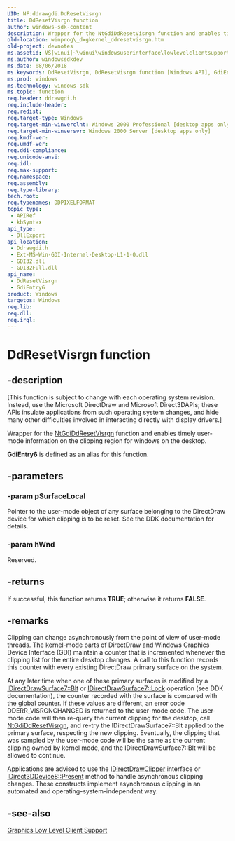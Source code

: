 ```yaml
---
UID: NF:ddrawgdi.DdResetVisrgn
title: DdResetVisrgn function
author: windows-sdk-content
description: Wrapper for the NtGdiDdResetVisrgn function and enables timely user-mode information on the clipping region for windows on the desktop.
old-location: winprog\_dxgkernel_ddresetvisrgn.htm
old-project: devnotes
ms.assetid: VS|winui|~\winui\windowsuserinterface\lowlevelclientsupport\graphics\ddresetvisrgn.htm
ms.author: windowssdkdev
ms.date: 08/06/2018
ms.keywords: DdResetVisrgn, DdResetVisrgn function [Windows API], GdiEntry6, _dxgkernel_ddresetvisrgn, ddrawgdi/DdResetVisrgn, ddrawgdi/GdiEntry6, winprog._dxgkernel_ddresetvisrgn, winui._dxgkernel_ddresetvisrgn
ms.prod: windows
ms.technology: windows-sdk
ms.topic: function
req.header: ddrawgdi.h
req.include-header: 
req.redist: 
req.target-type: Windows
req.target-min-winverclnt: Windows 2000 Professional [desktop apps only]
req.target-min-winversvr: Windows 2000 Server [desktop apps only]
req.kmdf-ver: 
req.umdf-ver: 
req.ddi-compliance: 
req.unicode-ansi: 
req.idl: 
req.max-support: 
req.namespace: 
req.assembly: 
req.type-library: 
tech.root: 
req.typenames: DDPIXELFORMAT
topic_type:
 - APIRef
 - kbSyntax
api_type:
 - DllExport
api_location:
 - Ddrawgdi.h
 - Ext-MS-Win-GDI-Internal-Desktop-L1-1-0.dll
 - GDI32.dll
 - GDI32Full.dll
api_name:
 - DdResetVisrgn
 - GdiEntry6
product: Windows
targetos: Windows
req.lib: 
req.dll: 
req.irql: 
---
```


# DdResetVisrgn function


## -description


<p class="CCE_Message">[This function is subject to change with each operating system revision. Instead, use the Microsoft DirectDraw and Microsoft Direct3DAPIs; these APIs insulate applications from such operating system changes, and hide many other difficulties involved in interacting directly with display drivers.]

Wrapper for the <a href="https://msdn.microsoft.com/286f1c06-c27b-42bd-aecc-3a6923e3df29">NtGdiDdResetVisrgn</a> function and enables timely user-mode information on the clipping region for windows on the desktop.

<b>GdiEntry6</b> is defined as an alias for this function.


## -parameters




### -param pSurfaceLocal

Pointer to the user-mode object of any surface belonging to the DirectDraw device for which clipping is to be reset. See the DDK documentation for details.


### -param hWnd

Reserved.


## -returns



If successful, this function returns <b>TRUE</b>; otherwise it returns <b>FALSE</b>.




## -remarks



Clipping can change asynchronously from the point of view of user-mode threads. 
The kernel-mode parts of DirectDraw and Windows Graphics Device Interface (GDI) maintain a counter that is incremented whenever the clipping list for the entire desktop changes. A call to this function records this counter with every existing DirectDraw primary surface on the system.

At any later time when one of these primary surfaces is modified by a <a href="https://msdn.microsoft.com/e458c430-855c-419b-aa50-144d2b422e78">IDirectDrawSurface7::Blt</a> or <a href="http://msdn.microsoft.com/en-us/library/ms858221.aspx">IDirectDrawSurface7::Lock</a> operation (see DDK documentation), the counter recorded with the surface is compared with the global counter. If these values are different, an error code DDERR_VISRGNCHANGED is returned to the user-mode code. The user-mode code will then re-query the current clipping for the desktop, call <a href="https://msdn.microsoft.com/286f1c06-c27b-42bd-aecc-3a6923e3df29">NtGdiDdResetVisrgn</a>, and re-try the IDirectDrawSurface7::Blt applied to the primary surface, respecting the new clipping. Eventually, the clipping that was sampled by the user-mode code will be the same as the current clipping owned by kernel mode, and the IDirectDrawSurface7::Blt will be allowed to continue.

Applications are advised to use the <a href="http://msdn.microsoft.com/en-us/library/aa919448.aspx">IDirectDrawClipper</a> interface or <a href="http://msdn.microsoft.com/en-us/library/ms889707.aspx">IDirect3DDevice8::Present</a> method to handle asynchronous clipping changes. These constructs implement asynchronous clipping in an automated and operating-system-independent way.





## -see-also




<a href="https://msdn.microsoft.com/96d11d10-dd21-4e2b-a30d-fe29d24eeba6">Graphics Low Level Client Support</a>
 

 

